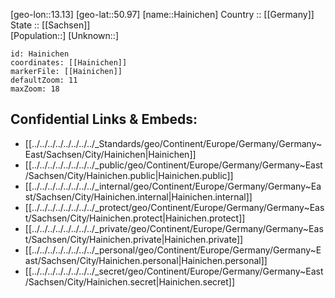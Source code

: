 ﻿---
location: [50.97,13.13] 
mapzoom: [7,12] 
mapmarker: city 
type: City
tags:
- geo/City


SpocWebEntityId: 30713
isDeleted: false
confidential: public

---
[geo-lon::13.13] 
[geo-lat::50.97] 
[name::Hainichen] 
Country :: [[Germany]]  
State :: [[Sachsen]]  
[Population::] 
[Unknown::] 


```leaflet
id: Hainichen
coordinates: [[Hainichen]] 
markerFile: [[Hainichen]] 
defaultZoom: 11 
maxZoom: 18
```


## Confidential Links & Embeds: 
- [[../../../../../../../../_Standards/geo/Continent/Europe/Germany/Germany~East/Sachsen/City/Hainichen|Hainichen]] 
- [[../../../../../../../../_public/geo/Continent/Europe/Germany/Germany~East/Sachsen/City/Hainichen.public|Hainichen.public]] 
- [[../../../../../../../../_internal/geo/Continent/Europe/Germany/Germany~East/Sachsen/City/Hainichen.internal|Hainichen.internal]] 
- [[../../../../../../../../_protect/geo/Continent/Europe/Germany/Germany~East/Sachsen/City/Hainichen.protect|Hainichen.protect]] 
- [[../../../../../../../../_private/geo/Continent/Europe/Germany/Germany~East/Sachsen/City/Hainichen.private|Hainichen.private]] 
- [[../../../../../../../../_personal/geo/Continent/Europe/Germany/Germany~East/Sachsen/City/Hainichen.personal|Hainichen.personal]] 
- [[../../../../../../../../_secret/geo/Continent/Europe/Germany/Germany~East/Sachsen/City/Hainichen.secret|Hainichen.secret]] 
